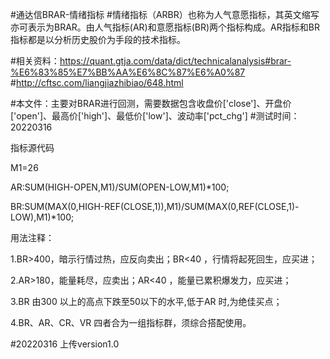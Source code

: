 #通达信BRAR-情绪指标
#情绪指标（ARBR）也称为人气意愿指标，其英文缩写亦可表示为BRAR。由人气指标(AR)和意愿指标(BR)两个指标构成。AR指标和BR指标都是以分析历史股价为手段的技术指标。

#相关资料：https://quant.gtja.com/data/dict/technicalanalysis#brar-%E6%83%85%E7%BB%AA%E6%8C%87%E6%A0%87
#http://cftsc.com/liangjiazhibiao/648.html

#本文件：主要对BRAR进行回测，需要数据包含收盘价['close']、开盘价['open']、最高价['high']、最低价['low']、波动率['pct_chg']
#测试时间：20220316

指标源代码

M1=26

AR:SUM(HIGH-OPEN,M1)/SUM(OPEN-LOW,M1)*100;

BR:SUM(MAX(0,HIGH-REF(CLOSE,1)),M1)/SUM(MAX(0,REF(CLOSE,1)-LOW),M1)*100;

用法注释：

1.BR>400，暗示行情过热，应反向卖出；BR<40 ，行情将起死回生，应买进；

2.AR>180，能量耗尽，应卖出；AR<40 ，能量已累积爆发力，应买进；

3.BR 由300 以上的高点下跌至50以下的水平,低于AR 时,为绝佳买点；

4.BR、AR、CR、VR 四者合为一组指标群，须综合搭配使用。



#20220316
上传version1.0